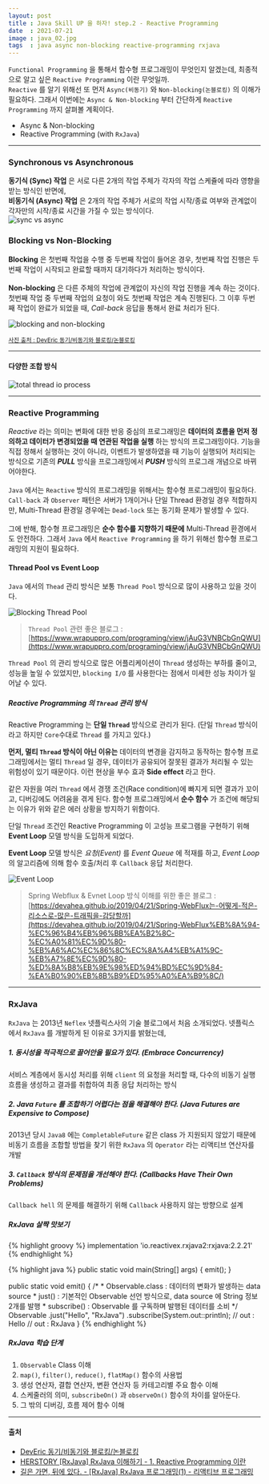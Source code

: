 ```yaml
---
layout: post
title : Java Skill UP 을 하자! step.2 - Reactive Programming
date  : 2021-07-21
image : java_02.jpg
tags  : java async non-blocking reactive-programming rxjava
---
```


`Functional Programming` 을 통해서 함수형 프로그래밍이 무엇인지 알겠는데, 최종적으로 알고 싶은 `Reactive Programming` 이란 무엇일까.<br>
`Reactive` 를 알기 위해선 또 먼저 `Async(비동기)` 와 `Non-blocking(논블로킹)` 의 이해가 필요하다. 그래서 이번에는 `Async & Non-blocking` 부터 간단하게 `Reactive Programming` 까지 살펴볼 계획이다.

- Async & Non-blocking
- Reactive Programming (with `RxJava`)

---

### Synchronous vs Asynchronous
**동기식 (Sync) 작업** 은 서로 다른 2개의 작업 주체가 각자의 작업 스케쥴에 따라 영향을 받는 방식인 반면에,<br>
**비동기식 (Async) 작업** 은 2개의 작업 주체가 서로의 작업 시작/종료 여부와 관계없이 각자만의 시작/종료 시간을 가질 수 있는 방식이다.
<br>
![sync vs async](/images/syncvsasync.jpeg)

### Blocking vs Non-Blocking
**Blocking** 은 첫번째 작업을 수행 중 두번째 작업이 들어온 경우, 첫번째 작업 진행은 두번째 작업이 시작되고 완료할 때까지 대기하다가 처리하는 방식이다.<br>
<br>
**Non-blocking** 은 다른 주체의 작업에 관계없이 자신의 작업 진행을 계속 하는 것이다. 첫번째 작업 중 두번째 작업의 요청이 와도 첫번째 작업은 계속 진행된다. 그 이후 두번째 작업이 완료가 되었을 때, *Call-back* 응답을 통해서 완료 처리가 된다.

![blocking and non-blocking](/images/blocking-and-non-blocking.png)

<small>[사진 출처 : DevEric 동기/비동기와 블로킹/논블로킹](https://deveric.tistory.com/99)</small>

---

#### 다양한 조합 방식
![total thread io process](/images/total_thread_io_process.png)

---

### Reactive Programming
*Reactive* 라는 의미는 변화에 대한 반응 중심의 프로그래밍은 **데이터의 흐름을 먼저 정의하고 데이터가 변경되었을 때 연관된 작업을 실행** 하는 방식의 프로그래밍이다.
기능을 직접 정해서 실행하는 것이 아니라, 이벤트가 발생하였을 때 기능이 실행되어 처리되는 방식으로 기존의 ***PULL*** 방식을 프로그래밍에서 ***PUSH*** 방식의 프로그래 개념으로 바뀌어야한다.<br>
<br>
`Java` 에서는 `Reactive` 방식의 프로그래밍을 위해서는 함수형 프로그래밍이 필요하다. `Call-back` 과 `Observer` 패턴은 서버가 1개이거나 단일 Thread 환경일 경우 적합하지만, Multi-Thread 환경일 경우에는 `Dead-lock` 또는 동기화 문제가 발생할 수 있다.<br>
<br>
그에 반해, 함수형 프로그래밍은 **순수 함수를 지향하기 때문에** Multi-Thread 환경에서도 안전하다. 그래서 `Java` 에서 `Reactive Programming` 을 하기 위해선 함수형 프로그래밍의 지원이 필요하다.

#### Thread Pool vs Event Loop
`Java` 에서의 `Thead` 관리 방식은 보통 `Thread Pool` 방식으로 많이 사용하고 있을 것이다.

![Blocking Thread Pool](/images/blocking-thread-pool.jpg)

> `Thread Pool` 관련 좋은 블로그 : [https://www.wrapuppro.com/programing/view/jAuG3VNBCbGnQWU](https://www.wrapuppro.com/programing/view/jAuG3VNBCbGnQWU)

`Thread Pool` 의 관리 방식으로 많은 어플리케이션이 `Thread` 생성하는 부하를 줄이고, 성능을 높일 수 있었지만, `blocking I/O` 를 사용한다는 점에서 미세한 성능 차이가 일어날 수 있다.

##### Reactive Programming 의 `Thread` 관리 방식
Reactive Programming 는 **단일 `Thread`** 방식으로 관리가 된다. (단일 `Thread` 방식이라고 하지만 `Core`수대로 `Thread` 를 가지고 있다.)

**먼저, 멀티 `Thread` 방식이 아닌 이유는** 데이터의 변경을 감지하고 동작하는 함수형 프로그래밍에서는 멀티 `Thread` 일 경우, 데이터가 공유되어 잘못된 결과가 처리될 수 있는 위험성이 있기 때문이다. 이런 현상을 부수 효과 **Side effect** 라고 한다.

같은 자원을 여러 `Thread` 에서 경쟁 조건(Race condition)에 빠지게 되면 결과가 꼬이고, 디버깅에도 어려움을 겪게 된다. 함수형 프로그래밍에서 **순수 함수** 가 조건에 해당되는 이유가 위와 같은 에러 상황을 방지하기 위함이다.

단일 `Thread` 조건인 Reactive Programming 이 고성능 프로그램을 구현하기 위해 **Event Loop** 모델 방식을 도입하게 되었다.

**Event Loop** 모델 방식은 *요청(Event)* 를 *Event Queue* 에 적재를 하고, *Event Loop* 의 알고리즘에 의해 함수 호출/처리 후 `Callback` 응답 처리한다.

![Event Loop](/images/event-loop.jpg)

> Spring Webflux & Evnet Loop 방식 이해를 위한 좋은 블로그 : [https://devahea.github.io/2019/04/21/Spring-WebFlux는-어떻게-적은-리소스로-많은-트래픽을-감당할까](https://devahea.github.io/2019/04/21/Spring-WebFlux%EB%8A%94-%EC%96%B4%EB%96%BB%EA%B2%8C-%EC%A0%81%EC%9D%80-%EB%A6%AC%EC%86%8C%EC%8A%A4%EB%A1%9C-%EB%A7%8E%EC%9D%80-%ED%8A%B8%EB%9E%98%ED%94%BD%EC%9D%84-%EA%B0%90%EB%8B%B9%ED%95%A0%EA%B9%8C/)

---

### RxJava
`RxJava` 는 2013년 `Neflex` 넷플릭스사의 기술 블로그에서 처음 소개되었다. 넷플릭스에서 `RxJava` 를 개발하게 된 이유로 3가지를 밝혔는데,

##### 1. 동시성을 적극적으로 끌어안을 필요가 있다. (Embrace Concurrency)
서비스 계층에서 동시성 처리를 위해 `client` 의 요청을 처리할 때, 다수의 비동기 실행 흐름을 생성하고 결과를 취합하여 최종 응답 처리하는 방식

##### 2. Java `Future` 를 조합하기 어렵다는 점을 해결해야 한다. (Java Futures are Expensive to Compose)
2013년 당시 `Java8` 에는 `CompletableFuture` 같은 class 가 지원되지 않았기 때문에 비동기 흐름을 조합할 방법을 찾기 위한 `RxJava` 의 `Operator` 라는 리액티브 연산자를 개발

##### 3. `Callback` 방식의 문제점을 개선해야 한다. (Callbacks Have Their Own Problems)
`Callback hell` 의 문제를 해결하기 위해 `Callback` 사용하지 않는 방향으로 설계

##### RxJava 살짝 맛보기
{% highlight groovy %}
implementation 'io.reactivex.rxjava2:rxjava:2.2.21'
{% endhighlight %}

{% highlight java %}
public static void main(String[] args) {
    emit();
}

public static void emit() {
    /*
     * Observable.class : 데이터의 변화가 발생하는 data source
     * just() : 기본적인 Observable 선언 방식으로, data source 에 String 정보 2개를 발행
     * subscribe() : Observable 를 구독하며 발행된 데이터를 소비
     */
    Observable
            .just("Hello", "RxJava")
            .subscribe(System.out::println);
    // out : Hello
    // out : RxJava
}
{% endhighlight %}

##### RxJava 학습 단계
1. `Observable` Class 이해
2. `map()`, `filter()`, `reduce()`, `flatMap()` 함수의 사용법
3. 생성 연산자, 결합 연산자, 변환 연산자 등 카테고리별 주요 함수 이해
4. 스케줄러의 의미, `subscribeOn()` 과 `observeOn()` 함수의 차이를 알아둔다.
5. 그 밖의 디버깅, 흐름 제어 함수 이해

---

#### 출처
- [DevEric 동기/비동기와 블로킹/논블로킹](https://deveric.tistory.com/99)
- [HERSTORY [RxJava] RxJava 이해하기 - 1. Reactive Programming 이란](https://4z7l.github.io/2020/12/01/rxjava-1.html)
- [길은 가면, 뒤에 있다. - [RxJava] RxJava 프로그래밍(1) - 리액티브 프로그래밍](https://12bme.tistory.com/570)

